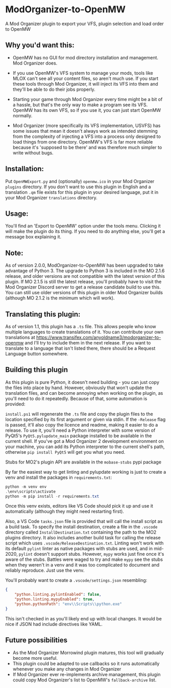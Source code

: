 # ModOrganizer-to-OpenMW
A Mod Organizer plugin to export your VFS, plugin selection and load order to OpenMW

## Why you'd want this:

* OpenMW has no GUI for mod directory installation and management.
Mod Organizer does.
* If you use OpenMW's VFS system to manage your mods, tools like MLOX can't see all your content files, so aren't much use.
If you start these tools through Mod Organizer, it will inject its VFS into them and they'll be able to do their jobs properly.

* Starting your game through Mod Organizer every time might be a bit of a hassle, but that's the only way to make a program see its VFS.
OpenMW has its own VFS, so if you use it, you can just start OpenMW normally.
* Mod Organizer (more specifically its VFS implementation, USVFS) has some issues that mean it doesn't always work as intended stemming from the complexity of injecting a VFS into a process only designed to load things from one directory.
OpenMW's VFS is far more reliable because it's 'supposed to be there' and was therefore much simpler to write without bugs.

## Installation:

Put `OpenMWExport.py` and (optionally) `openmw.ico` in your Mod Organizer `plugins` directory.
If you don't want to use this plugin in English and a translation `.qm` file exists for this plugin in your desired language, put it in your Mod Organizer `translations` directory.

## Usage:

You'll find an 'Export to OpenMW' option under the tools menu.
Clicking it will make the plugin do its thing.
If you need to do anything else, you'll get a message box explaining it.

## Note:

As of version 2.0.0, ModOrganizer-to-OpenMW has been upgraded to take advantage of Python 3.
The upgrade to Python 3 is included in the MO 2.1.6 release, and older versions are not compatible with the latest version of this plugin.
If MO 2.1.5 is still the latest release, you'll probably have to visit the Mod Organizer Discord server to get a release candidate build to use this.
You can still use older versions of this plugin in older Mod Organizer builds (although MO 2.1.2 is the minimum which will work).

## Translating this plugin:

As of version 1.1, this plugin has a `.ts` file.
This allows people who know multiple languages to create translations of it.
You can contribute your own translations at https://www.transifex.com/anyoldname3/modorganizer-to-openmw and I'll try to include them in the next release.
If you want to translate to a language that isn't listed there, there should be a Request Language button somewhere.

## Building this plugin

As this plugin is pure Python, it doesn't need building - you can just copy the files into place by hand.
However, obviously that won't update the translation files, and can become annoying when working on the plugin, as you'll need to do it repeatedly.
Because of that, some automation is provided:


`install.ps1` will regenerate the `.ts` file and copy the plugin files to the location specified by its first argument or given via stdin.
If the `-Release` flag is passed, it'll also copy the licence and readme, making it easier to do a release.
To use it, you'll need a Python interpreter with some version of PyQt5's `PyQt5.pylupdate_main` package installed to be available in the current shell.
If you've got a Mod Organizer 2 development environment on your machine, you can add its Python interpreter to the current shell's path, otherwise `pip install PyQt5` will get you what you need.

Stubs for MO2's plugin API are available in the `mobase-stubs` pypi package

By far the easiest way to get linting and pylupdate working is just to create a venv and install the packages in `requirements.txt`:
```powershell
python -m venv env
.\env\scripts\activate
python -m pip install -r requirements.txt
```
Once this venv exists, editors like VS Code should pick it up and use it automatically (although they might need restarting first).

Also, a VS Code `tasks.json` file is provided that will call the install script as a build task.
To specify the install destination, create a file in the `.vscode` directory called `InstallDestination.txt` containing the path to the MO2 plugins directory.
It also includes another build task for calling the release script which uses `.vscode/ReleaseDestination.txt`.
Linting won't work with its default `pylint` linter as native packages with stubs are used, and in mid-2020, `pylint` doesn't support stubs.
However, `mypy` works just fine once it's aware of the stubs.
Battles were waged to try and make `mypy` see the stubs when they weren't in a venv and it was too complicated to document and reliably reproduce.
Just use the venv.

You'll probably want to create a `.vscode/settings.json` resembling:
```json
{
    "python.linting.pylintEnabled": false,
    "python.linting.mypyEnabled": true,
    "python.pythonPath": "env\\Scripts\\python.exe"
}
```
This isn't checked in as you'll likely end up with local changes.
It would be nice if JSON had include directives like YAML.

## Future possibilities

* As the Mod Organizer Morrowind plugin matures, this tool will gradually become more useful.
* This plugin could be adapted to use callbacks so it runs automatically whenever you make any changes in Mod Organizer
* If Mod Organizer ever re-implements archive management, this plugin could copy Mod Organizer's list to OpenMW's `fallback-archive` list.